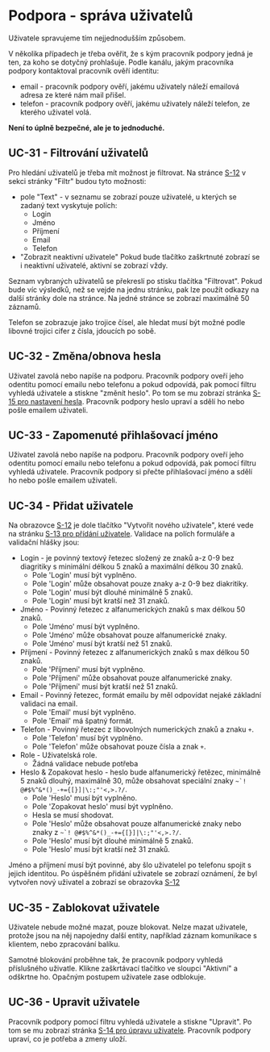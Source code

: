 # Podpora - správa uživatelů

Uživatele spravujeme tím nejjednodušším způsobem.

V několika případech je třeba ověřit, že s kým pracovník podpory jedná je ten, za koho se dotyčný prohlašuje. Podle kanálu, jakým pracovníka podpory kontaktoval pracovník ověří identitu:

* email - pracovník podpory ověří, jakému uživately náleží emailová adresa ze které nám mail přišel. 
* telefon - pracovník podpory ověří, jakému uživately náleží telefon, ze kterého uživatel volá.

**Není to úplně bezpečné, ale je to jednoduché.**

## <a name="UC-31"></a>UC-31 - Filtrování uživatelů

Pro hledání uživatelů je třeba mít možnost je filtrovat. Na stránce [S-12](../screens/#S-12) v sekci stránky "Filtr" budou tyto možnosti:

* pole "Text" - v seznamu se zobrazí pouze uživatelé, u kterých se zadaný text vyskytuje polích:
    * Login
    * Jméno
    * Příjmení
    * Email
    * Telefon
* "Zobrazit neaktivní uživatele" Pokud bude tlačítko zaškrtnuté zobrazí se i neaktivní uživatelé, aktivní se zobrazí vždy.

Seznam vybraných uživatelů se překreslí po stisku tlačítka "Filtrovat". Pokud bude víc výsledků, než se vejde na jednu stránku, pak lze použít odkazy na další stránky dole na stránce. Na jedné stránce se zobrazí maximálně 50 záznamů.

Telefon se zobrazuje jako trojice čísel, ale hledat musí být možné podle libovné trojici cifer z čísla, jdoucích po sobě.

## <a name="UC-32"></a>UC-32 - Změna/obnova hesla

Uživatel zavolá nebo napíše na podporu. Pracovník podpory oveří jeho odentitu pomocí emailu nebo telefonu a pokud odpovídá, pak pomocí filtru vyhledá uživatele a stiskne "změnít heslo". Po tom se mu zobrazí stránka [S-15 pro nastavení hesla](../screens/#S-15). Pracovník podpory heslo upraví a sdělí ho nebo pošle emailem uživateli.

## <a name="UC-33"></a>UC-33 - Zapomenuté přihlašovací jméno
Uživatel zavolá nebo napíše na podporu. Pracovník podpory oveří jeho odentitu pomocí emailu nebo telefonu a pokud odpovídá, pak pomocí filtru vyhledá uživatele. Pracovník podpory si přečte přihlašovací jméno a sdělí ho nebo pošle emailem uživateli.
## <a name="UC-34"></a>UC-34 - Přidat uživatele

Na obrazovce [S-12](../screens/#S-12) je dole tlačítko "Vytvořit nového uživatele", které vede na stránku [S-13 pro přídání uživatele](../screens/#S-13). Validace na polích formuláře a validační hlášky jsou:

* Login - je povinný textový řetezec složený ze znaků a-z 0-9 bez diagritiky s minimální délkou 5 znaků a maximální délkou 30 znaků.
    * Pole 'Login' musí být vyplněno.
    * Pole 'Login' může obsahovat pouze znaky a-z 0-9 bez diakritiky.
    * Pole 'Login' musí být dlouhé minimálně 5 znaků.
    * Pole 'Login' musí být kratší než 31 znaků.
* Jméno - Povinný řetezec z alfanumerických znaků s max délkou 50 znaků.
    * Pole 'Jméno' musí být vyplněno. 
    * Pole 'Jméno' může obsahovat pouze alfanumerické znaky.
    * Pole 'Jméno' musí být kratší než 51 znaků.
* Příjmení - Povinný řetezec z alfanumerických znaků s max délkou 50 znaků.
    * Pole 'Příjmení' musí být vyplněno. 
    * Pole 'Příjmení' může obsahovat pouze alfanumerické znaky.
    * Pole 'Příjmení' musí být kratší než 51 znaků.
* Email - Povinný řetezec, formát emailu by měl odpovídat nejaké základní validaci na email.
    * Pole 'Email' musí být vyplněno. 
    * Pole 'Email' má špatný formát. 
* Telefon - Povinný řetezec z libovolných numerických znaků a znaku ``+``.
    * Pole 'Telefon' musí být vyplněno. 
    * Pole 'Telefon' může obsahovat pouze čísla a znak ``+``.
* Role - Uživatelská role.
    * Žádná validace nebude potřeba
* Heslo & Zopakovat heslo - heslo bude alfanumerický řetězec, minimálně 5 znaků dlouhý, maximálně 30, může obsahovat speciální znaky ``~`! @#$%^&*()_-+={[}]|\:;"'<,>.?/``.
    * Pole 'Heslo' musí být vyplněno.
    * Pole 'Zopakovat heslo' musí být vyplněno.
    * Hesla se musí shodovat.
    * Pole 'Heslo' může obsahovat pouze alfanumerické znaky nebo znaky z ``~`! @#$%^&*()_-+={[}]|\:;"'<,>.?/``.
    * Pole 'Heslo' musí být dlouhé minimálně 5 znaků.
    * Pole 'Heslo' musí být kratší než 31 znaků.

Jméno a příjmení musí být povinné, aby šlo uživatelel po telefonu spojit s jejich identitou.	 Po úspěšném přidání uživatele se zobrazí oznámení, že byl vytvořen nový uživatel a zobrazí se obrazovka [S-12](../screens/#S-12)

## <a name="UC-35"></a>UC-35 - Zablokovat uživatele

Uživatele nebude možné mazat, pouze blokovat. Nelze mazat uživatele, protože jsou na něj napojedny další entity, například záznam komunikace s klientem, nebo zpracování balíku.

Samotné blokování proběhne tak, že pracovník podpory vyhledá příslušného uživatle. Klikne zaškrtávací tlačítko ve sloupci "Aktivní" a odškrtne ho. Opačným postupem uživatele zase odblokuje.

## <a name="UC-36"></a>UC-36 - Upravit uživatele
Pracovník podpory pomocí filtru vyhledá uživatele a stiskne "Upravit". Po tom se mu zobrazí stránka [S-14 pro úpravu uživatele](../screens/#S-14). Pracovník podpory upraví, co je potřeba a zmeny uloží.
